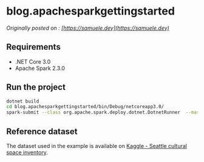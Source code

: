 # blog.apachesparkgettingstarted


_Originally posted on :  [https://samuele.dev](https://samuele.dev)_

## Requirements
- .NET Core 3.0
- Apache Spark 2.3.0

## Run the project

```bash
dotnet build
cd blog.apachesparkgettingstarted/bin/Debug/netcoreapp3.0/
spark-submit --class org.apache.spark.deploy.dotnet.DotnetRunner  --master local microsoft-spark-2.4.x-0.4.0.jar    dotnet blog.apachesparkgettingstarted.dll
```

## Reference dataset

The dataset used in the example is available on [Kaggle - Seattle cultural space inventory](https://www.kaggle.com/city-of-seattle/seattle-cultural-space-inventory).